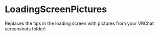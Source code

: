 # LoadingScreenPictures
Replaces the tips in the loading screen with pictures from your VRChat screenshots folder!
